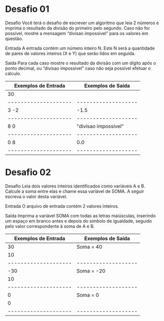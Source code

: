 # Desafio 01
Desafio
Você terá o desafio de escrever um algoritmo que leia 2 números e imprima o resultado da divisão do primeiro pelo segundo. Caso não for possível, mostre a mensagem “divisao impossivel” para os valores em questão.

Entrada
A entrada contém um número inteiro N. Este N será a quantidade de pares de valores inteiros (X e Y) que serão lidos em seguida.

Saída
Para cada caso mostre o resultado da divisão com um dígito após o ponto decimal, ou “divisao impossivel” caso não seja possível efetuar o cálculo.

Exemplos de Entrada | Exemplos de Saída
--------------------|-------------------
30                  |
--------------------|-------------------
3 -2                | -1.5
--------------------|-------------------
8 0                 |"divisao impossivel"
--------------------|-------------------
0 8                 | 0.0
--------------------|-------------------

# Desafio 02

Desafio
Leia dois valores inteiros identificados como variáveis A e B. Calcule a soma entre elas e chame essa variável de SOMA.
A seguir escreva o valor desta variável.

Entrada
O arquivo de entrada contém 2 valores inteiros.

Saída
Imprima a variável SOMA com todas as letras maiúsculas, inserindo um espaço em branco antes e depois do símbolo de igualdade, seguido pelo valor correspondente à soma de A e B.

Exemplos de Entrada | Exemplos de Saída
--------------------|-------------------
30                  |Soma = 40
10                  |
--------------------|-------------------
-30                 |Soma = -20         
10                  |
--------------------|-------------------
0                   |Soma = 0
0                   |
--------------------|-------------------

